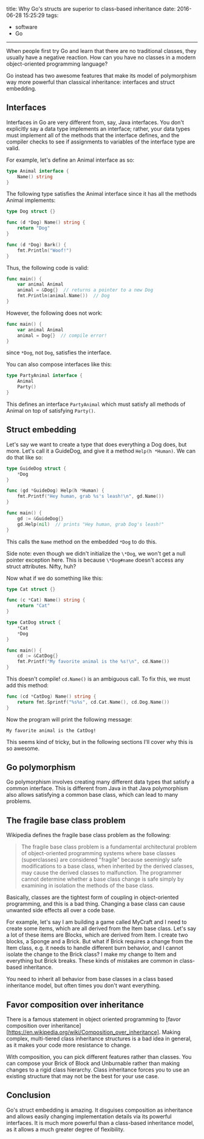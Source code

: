 title: Why Go's structs are superior to class-based inheritance
date: 2016-06-28 15:25:29
tags:
- software
- Go
---

When people first try Go and learn that there are no traditional classes, they usually have a negative reaction. How can you have no classes in a modern object-oriented programming language?

Go instead has two awesome features that make its model of polymorphism way more powerful than classical inheritance: interfaces and struct embedding.

## Interfaces

Interfaces in Go are very different from, say, Java interfaces. You don't explicitly say a data type implements an interface; rather, your data types must implement all of the methods that the interface defines, and the compiler checks to see if assignments to variables of the interface type are valid.

For example, let's define an Animal interface as so:

```go
type Animal interface {
    Name() string
}
```

The following type satisfies the Animal interface since it has all the methods Animal implements:

```go
type Dog struct {}

func (d *Dog) Name() string {
    return "Dog"
}

func (d *Dog) Bark() {
    fmt.Println("Woof!")
}
```

Thus, the following code is valid:

```go
func main() {
    var animal Animal
    animal = &Dog{}  // returns a pointer to a new Dog
    fmt.Println(animal.Name())  // Dog
}
```

However, the following does not work:

```go
func main() {
    var animal Animal
    animal = Dog{}  // compile error!
}
```

since `*Dog`, not `Dog`, satisfies the interface.

You can also compose interfaces like this:

```go
type PartyAnimal interface {
    Animal
    Party()
}
```

This defines an interface `PartyAnimal` which must satisfy all methods of Animal on top of satisfying `Party()`.

## Struct embedding

Let's say we want to create a type that does everything a Dog does, but more. Let's call it a GuideDog, and give it a method `Help(h *Human)`. We can do that like so:

```go
type GuideDog struct {
    *Dog
}

func (gd *GuideDog) Help(h *Human) {
    fmt.Printf("Hey human, grab %s's leash!\n", gd.Name())
}

func main() {
    gd := &GuideDog{}
    gd.Help(nil)  // prints "Hey human, grab Dog's leash!"
}
```

This calls the `Name` method on the embedded `*Dog` to do this.

Side note: even though we didn't initialize the `\*Dog`, we won't get a null pointer exception here. This is because `\*Dog#name` doesn't access any struct attributes. Nifty, huh?

Now what if we do something like this:

```go
type Cat struct {}

func (c *Cat) Name() string {
    return "Cat"
}

type CatDog struct {
    *Cat
    *Dog
}

func main() {
    cd := &CatDog{}
    fmt.Printf("My favorite animal is the %s!\n", cd.Name())
}
```

This doesn't compile! `cd.Name()` is an ambiguous call. To fix this, we must add this method:

```go
func (cd *CatDog) Name() string {
    return fmt.Sprintf("%s%s", cd.Cat.Name(), cd.Dog.Name())
}
```

Now the program will print the following message:

```
My favorite animal is the CatDog!
```

This seems kind of tricky, but in the following sections I'll cover why this is so awesome.

## Go polymorphism

Go polymorphism involves creating many different data types that satisfy a common interface. This is different from Java in that Java polymorphism also allows satisfying a common base class, which can lead to many problems.

## The fragile base class problem

Wikipedia defines the fragile base class problem as the following:

> The fragile base class problem is a fundamental architectural problem of object-oriented programming systems where base classes (superclasses) are considered "fragile" because seemingly safe modifications to a base class, when inherited by the derived classes, may cause the derived classes to malfunction. The programmer cannot determine whether a base class change is safe simply by examining in isolation the methods of the base class.


Basically, classes are the tightest form of coupling in object-oriented programming, and this is a bad thing. Changing a base class can cause unwanted side effects all over a code base.

For example, let's say I am building a game called MyCraft and I need to create some items, which are all derived from the Item base class. Let's say a lot of these items are Blocks, which are derived from Item. I create two blocks, a Sponge and a Brick. But what if Brick requires a change from the Item class, e.g. it needs to handle different burn behavior, and I cannot isolate the change to the Brick class? I make my change to Item and everything but Brick breaks. These kinds of mistakes are common in class-based inheritance.

You need to inherit all behavior from base classes in a class based inheritance model, but often times you don't want everything.

## Favor composition over inheritance

There is a famous statement in object oriented programming to [favor composition over inheritance][https://en.wikipedia.org/wiki/Composition_over_inheritance]. Making complex, multi-tiered class inheritance structures is a bad idea in general, as it makes your code more resistance to change.

With composition, you can pick different features rather than classes. You can compose your Brick of Block and Unburnable rather than making changes to a rigid class hierarchy. Class inheritance forces you to use an existing structure that may not be the best for your use case.

## Conclusion

Go's struct embedding is amazing. It disguises composition as inheritance and allows easily changing implementation details via its powerful interfaces. It is much more powerful than a class-based inheritance model, as it allows a much greater degree of flexibility.
